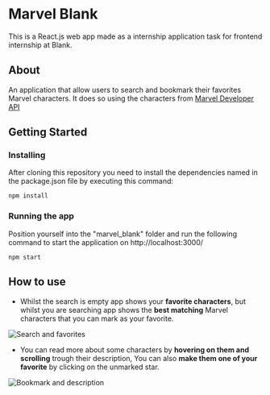 # Marvel Blank

This is a React.js web app made as a internship application task for frontend internship at Blank. 

## About

An application that allow users to search and bookmark their favorites Marvel characters. It does so using the characters from [Marvel Developer API](https://developer.marvel.com/)


## Getting Started

### Installing

After cloning this repository you need to install the dependencies named in the package.json file by executing this command:

```
npm install
```

### Running the app

Position yourself into the "marvel_blank" folder and run the following command to start the application on http://localhost:3000/
```
npm start
```

## How to use
* Whilst the search is empty app shows your **favorite characters**, but whilst you are searching app shows the **best matching** Marvel characters that you can mark as your favorite.


![Search and favorites](https://i.ibb.co/VLXy1Xn/first.png)

* You can read more about some characters by **hovering on them and scrolling** trough their description, You can also **make them one of your favorite** by clicking on the unmarked star.


![Bookmark and description](https://i.ibb.co/7RtJzzK/second.png)

